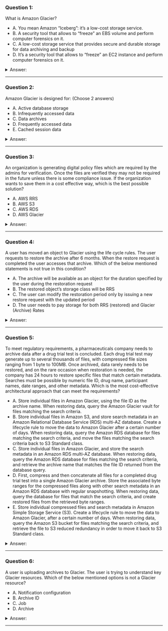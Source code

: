 ### Question 1:

What is Amazon Glacier?

- A. You mean Amazon “Iceberg”: it’s a low-cost storage service.
- B. A security tool that allows to “freeze” an EBS volume and perform computer forensics on it.
- C. A low-cost storage service that provides secure and durable storage for data archiving and backup
- D. It’s a security tool that allows to “freeze” an EC2 instance and perform computer forensics on it.

<details><summary>Answer:</summary><p>
[C]

Explanation:

Question 1@http://jayendrapatil.com/aws-glacier/

</p></details><hr>

### Question 2:

Amazon Glacier is designed for: (Choose 2 answers)

- A. Active database storage
- B. Infrequently accessed data
- C. Data archives
- D. Frequently accessed data
- E. Cached session data

<details><summary>Answer:</summary><p>
[B, C]

Explanation:

Question 2@http://jayendrapatil.com/aws-glacier/

</p></details><hr>

### Question 3:

An organization is generating digital policy files which are required by the admins for verification. Once the files are verified they may not be required in the future unless there is some compliance issue. If the organization wants to save them in a cost effective way, which is the best possible solution?

- A. AWS RRS
- B. AWS S3
- C. AWS RDS
- D. AWS Glacier

<details><summary>Answer:</summary><p>
[D]

Explanation:

Question 3@http://jayendrapatil.com/aws-glacier/

</p></details><hr>

### Question 4:

A user has moved an object to Glacier using the life cycle rules. The user requests to restore the archive after 6 months. When the restore request is completed the user accesses that archive. Which of the below mentioned statements is not true in this condition?

- A. The archive will be available as an object for the duration specified by the user during the restoration request
- B. The restored object’s storage class will be RRS
- C. The user can modify the restoration period only by issuing a new restore request with the updated period
- D. The user needs to pay storage for both RRS (restored) and Glacier (Archive) Rates

<details><summary>Answer:</summary><p>
[B]

Explanation:

Question 4@http://jayendrapatil.com/aws-glacier/

B: http://docs.aws.amazon.com/AmazonS3/latest/dev/restoring-objects.html

B: After the object is restored the storage class still remains GLACIER.

</p></details><hr>

### Question 5:

To meet regulatory requirements, a pharmaceuticals company needs to archive data after a drug trial test is concluded. Each drug trial test may generate up to several thousands of files, with compressed file sizes ranging from 1 byte to 100MB. Once archived, data rarely needs to be restored, and on the rare occasion when restoration is needed, the company has 24 hours to restore specific files that match certain metadata. Searches must be possible by numeric file ID, drug name, participant names, date ranges, and other metadata. Which is the most cost-effective architectural approach that can meet the requirements?

- A. Store individual files in Amazon Glacier, using the file ID as the archive name. When restoring data, query the Amazon Glacier vault for files matching the search criteria. 
- B. Store individual files in Amazon S3, and store search metadata in an Amazon Relational Database Service (RDS) multi-AZ database. Create a lifecycle rule to move the data to Amazon Glacier after a certain number of days. When restoring data, query the Amazon RDS database for files matching the search criteria, and move the files matching the search criteria back to S3 Standard class. 
- C. Store individual files in Amazon Glacier, and store the search metadata in an Amazon RDS multi-AZ database. When restoring data, query the Amazon RDS database for files matching the search criteria, and retrieve the archive name that matches the file ID returned from the database query. 
- D. First, compress and then concatenate all files for a completed drug trial test into a single Amazon Glacier archive. Store the associated byte ranges for the compressed files along with other search metadata in an Amazon RDS database with regular snapshotting. When restoring data, query the database for files that match the search criteria, and create restored files from the retrieved byte ranges.
- E. Store individual compressed files and search metadata in Amazon Simple Storage Service (S3). Create a lifecycle rule to move the data to Amazon Glacier, after a certain number of days. When restoring data, query the Amazon S3 bucket for files matching the search criteria, and retrieve the file to S3 reduced redundancy in order to move it back to S3 Standard class. 

<details><summary>Answer:</summary><p>
[D]

Explanation:

Question 5@http://jayendrapatil.com/aws-glacier/

A: Individual files are expensive and does not allow searching by participant names etc

B: As the data is not needed can be stored to Glacier directly and the data need not be moved back to S3 standard

C: Individual files and Multi-AZ is expensive

E: Once the data is moved from S3 to Glacier the metadata is lost, as Glacier does not have metadata and must be maintained externally

</p></details><hr>

### Question 6:

A user is uploading archives to Glacier. The user is trying to understand key Glacier resources. Which of the below mentioned options is not a Glacier resource?

- A. Notification configuration
- B. Archive ID
- C. Job
- D. Archive

<details><summary>Answer:</summary><p>
[B]

Explanation:

Question 6@http://jayendrapatil.com/aws-glacier/

</p></details><hr>

